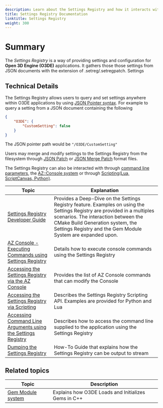 ```yaml
---
description: Learn about the Settings Registry and how it interacts with Core Systems such as the Console and Gem Systems
title: Settings Registry Documentation
linktitle: Settings Registry
weight: 300
---
```



# Summary
The *Settings Registry* is a way of providing settings and configuration for **Open 3D Engine (O3DE)** applications.
It gathers those those settings from JSON documents with the extension of .setreg/.setregpatch.
Settings

## Technical Details
The Settings Registry allows users to query and set settings anywhere within O3DE applications by using [JSON Pointer syntax](https://tools.ietf.org/html/rfc6901).
For example to query a setting from a JSON document containing the following
```JSON
{
    "O3DE": {
        "CustomSetting": false
    }
}
```
The JSON pointer path would be `"/O3DE/CustomSetting"`

Users may merge and modify settings to the Settings Registry from the filesystem through [JSON Patch](https://tools.ietf.org/html/rfc6902) or [JSON Merge Patch](https://tools.ietf.org/html/rfc7386) format files.

The Settings Registry can also be interacted with through [command line parameters](./settings-registry-override-query-command-line.md), the [AZ::Console system](./settings-registry-how-to-use-scripting-languages.md) or through [Scripting(Lua, ScriptCanvas, Python)](./settings-registry-how-to-use-scripting-languages.md).


| Topic | Explanation |
| - | - |
| [Settings Registry Developer Guide](./settings-registry-developer-documentation.md) | Provides a Deep-Dive on the Settings Registry feature. Examples on using the Settings Registry are provided in a multiples scenarios. The interaction between the CMake Build Generation system, the Settings Registry and the Gem Module System are expanded upon. |
| [AZ Console - Executing Commands using Settings Registry](./az-console-how-to-use-settings-registry.md) | Details how to execute console commands using the Settings Registry |
| [Accessing the Settings Registry via the AZ Console](./settings-registry-how-to-use-az-console.md) | Provides the list of AZ Console commands that can modify the Console |
| [Accessing the Settings Registry via Scripting](./settings-registry-how-to-use-scripting-languages) | Describes the Settings Registry Scripting API. Examples are provided for Python and Lua |
| [Accessing Command Line Arguments using the Settings Registry](./settings-registry-override-query-command-line) | Describes how to access the command line supplied to the application using the Settings Registry |
| [Dumping the Settings Registry](./settings-registry-how-to-dump-settings-registry) | How-To Guide that explains how the Settings Registry can be output to stream |



## Related topics

| Topic | Description |
| --- | --- |
| [Gem Module system](/docs/user-guide/programming/gems/overview/) | Explains how O3DE Loads and Initializes Gems in C++ |
